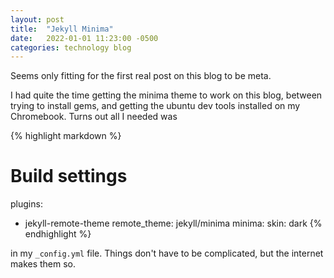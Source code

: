 ```yaml
---
layout: post
title:  "Jekyll Minima"
date:   2022-01-01 11:23:00 -0500
categories: technology blog
---
```

Seems only fitting for the first real post on this blog to be meta.

I had quite the time getting the minima theme to work on this blog, between trying to install gems, and getting the ubuntu dev tools installed on my Chromebook. Turns out all I needed was 

{% highlight markdown %}
# Build settings
plugins:
  - jekyll-remote-theme
remote_theme: jekyll/minima
minima:
  skin: dark
{% endhighlight %}

in my `_config.yml` file. Things don't have to be complicated, but the internet makes them so.